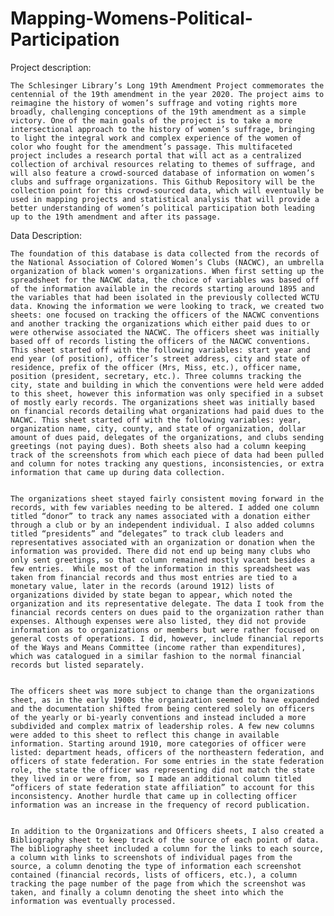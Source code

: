 # Mapping-Womens-Political-Participation

Project description: 

	The Schlesinger Library’s Long 19th Amendment Project commemorates the centennial of the 19th amendment in the year 2020. The project aims to reimagine the history of women’s suffrage and voting rights more broadly, challenging conceptions of the 19th amendment as a simple victory. One of the main goals of the project is to take a more intersectional approach to the history of women’s suffrage, bringing to light the integral work and complex experience of the women of color who fought for the amendment’s passage. This multifaceted project includes a research portal that will act as a centralized collection of archival resources relating to themes of suffrage, and will also feature a crowd-sourced database of information on women’s clubs and suffrage organizations. This Github Repository will be the collection point for this crowd-sourced data, which will eventually be used in mapping projects and statistical analysis that will provide a better understanding of women’s political participation both leading up to the 19th amendment and after its passage. 

Data Description:

	The foundation of this database is data collected from the records of the National Association of Colored Women’s Clubs (NACWC), an umbrella organization of black women's organizations. When first setting up the spreadsheet for the NACWC data, the choice of variables was based off of the information available in the records starting around 1895 and the variables that had been isolated in the previously collected WCTU data. Knowing the information we were looking to track, we created two sheets: one focused on tracking the officers of the NACWC conventions and another tracking the organizations which either paid dues to or were otherwise associated the NACWC. The officers sheet was initially based off of records listing the officers of the NACWC conventions. This sheet started off with the following variables: start year and end year (of position), officer’s street address, city and state of residence, prefix of the officer (Mrs, Miss, etc.), officer name, position (president, secretary, etc.). Three columns tracking the city, state and building in which the conventions were held were added to this sheet, however this information was only specified in a subset of mostly early records. The organizations sheet was initially based on financial records detailing what organizations had paid dues to the NACWC. This sheet started off with the following variables: year, organization name, city, county, and state of organization, dollar amount of dues paid, delegates of the organizations, and clubs sending greetings (not paying dues). Both sheets also had a column keeping track of the screenshots from which each piece of data had been pulled and column for notes tracking any questions, inconsistencies, or extra information that came up during data collection. 


	The organizations sheet stayed fairly consistent moving forward in the records, with few variables needing to be altered. I added one column titled “donor” to track any names associated with a donation either through a club or by an independent individual. I also added columns titled “presidents” and “delegates” to track club leaders and representatives associated with an organization or donation when the information was provided. There did not end up being many clubs who only sent greetings, so that column remained mostly vacant besides a few entries.  While most of the information in this spreadsheet was taken from financial records and thus most entries are tied to a monetary value, later in the records (around 1912) lists of organizations divided by state began to appear, which noted the organization and its representative delegate. The data I took from the financial records centers on dues paid to the organization rather than expenses. Although expenses were also listed, they did not provide information as to organizations or members but were rather focused on general costs of operations. I did, however, include financial reports of the Ways and Means Committee (income rather than expenditures), which was catalogued in a similar fashion to the normal financial records but listed separately. 


	The officers sheet was more subject to change than the organizations sheet, as in the early 1900s the organization seemed to have expanded and the documentation shifted from being centered solely on officers of the yearly or bi-yearly conventions and instead included a more subdivided and complex matrix of leadership roles. A few new columns were added to this sheet to reflect this change in available information. Starting around 1910, more categories of officer were listed: department heads, officers of the northeastern federation, and officers of state federation. For some entries in the state federation role, the state the officer was representing did not match the state they lived in or were from, so I made an additional column titled “officers of state federation state affiliation” to account for this inconsistency. Another hurdle that came up in collecting officer information was an increase in the frequency of record publication. 
	
	
	In addition to the Organizations and Officers sheets, I also created a Bibliography sheet to keep track of the source of each point of data. The bibliography sheet included a column for the links to each source, a column with links to screenshots of individual pages from the source, a column denoting the type of information each screenshot contained (financial records, lists of officers, etc.), a column tracking the page number of the page from which the screenshot was taken, and finally a column denoting the sheet into which the information was eventually processed. 
